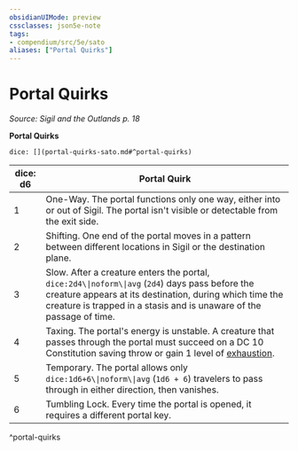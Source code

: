 ```yaml
---
obsidianUIMode: preview
cssclasses: json5e-note
tags:
- compendium/src/5e/sato
aliases: ["Portal Quirks"]
---
```

# Portal Quirks
*Source: Sigil and the Outlands p. 18* 

**Portal Quirks**

`dice: [](portal-quirks-sato.md#^portal-quirks)`

| dice: d6 | Portal Quirk |
|----------|--------------|
| 1 | One-Way. The portal functions only one way, either into or out of Sigil. The portal isn't visible or detectable from the exit side. |
| 2 | Shifting. One end of the portal moves in a pattern between different locations in Sigil or the destination plane. |
| 3 | Slow. After a creature enters the portal, `dice:2d4\\|noform\\|avg` (`2d4`) days pass before the creature appears at its destination, during which time the creature is trapped in a stasis and is unaware of the passage of time. |
| 4 | Taxing. The portal's energy is unstable. A creature that passes through the portal must succeed on a DC 10 Constitution saving throw or gain 1 level of [exhaustion](2-Mechanics/CLI/rules/conditions.md#Exhaustion). |
| 5 | Temporary. The portal allows only `dice:1d6+6\\|noform\\|avg` (`1d6 + 6`) travelers to pass through in either direction, then vanishes. |
| 6 | Tumbling Lock. Every time the portal is opened, it requires a different portal key. |
^portal-quirks
